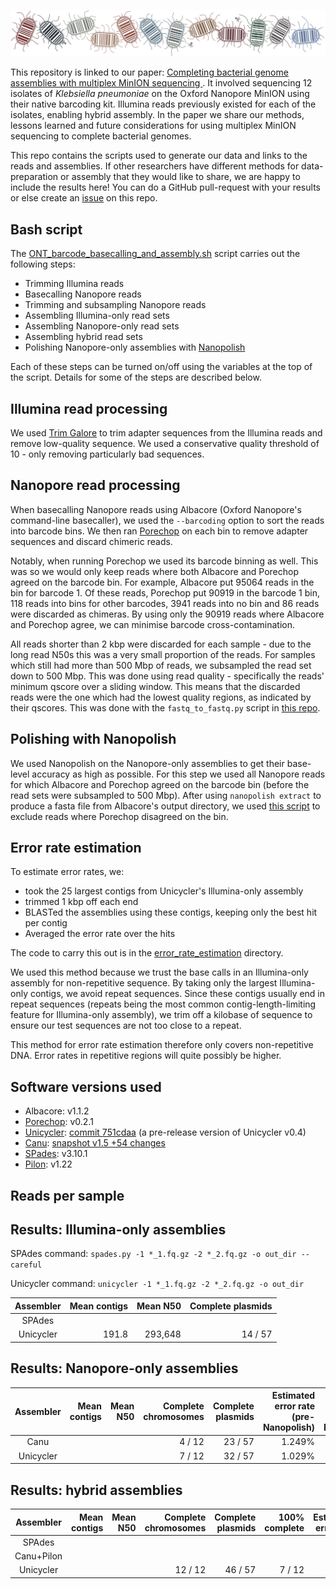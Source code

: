 <p align="center"><img src="logo.png" alt="Bacterial genome assemblies with multiplex-MinION sequencing"></p>

This repository is linked to our paper: [Completing bacterial genome assemblies with multiplex MinION sequencing
](https://sdfosidhfsidfjaosdjiodifjodifjsdof). It involved sequencing 12 isolates of _Klebsiella pneumoniae_ on the Oxford Nanopore MinION using their native barcoding kit. Illumina reads previously existed for each of the isolates, enabling hybrid assembly. In the paper we share our methods, lessons learned and future considerations for using multiplex MinION sequencing to complete bacterial genomes.

This repo contains the scripts used to generate our data and links to the reads and assemblies. If other researchers have different methods for data-preparation or assembly that they would like to share, we are happy to include the results here! You can do a GitHub pull-request with your results or else create an [issue](https://github.com/rrwick/Bacterial-genome-assemblies-with-multiplex-MinION-sequencing/issues) on this repo.


## Bash script

The [ONT_barcode_basecalling_and_assembly.sh](ONT_barcode_basecalling_and_assembly.sh) script carries out the following steps:
* Trimming Illumina reads
* Basecalling Nanopore reads
* Trimming and subsampling Nanopore reads
* Assembling Illumina-only read sets
* Assembling Nanopore-only read sets
* Assembling hybrid read sets
* Polishing Nanopore-only assemblies with [Nanopolish](https://github.com/jts/nanopolish)

Each of these steps can be turned on/off using the variables at the top of the script. Details for some of the steps are described below.


## Illumina read processing

We used [Trim Galore](https://www.bioinformatics.babraham.ac.uk/projects/trim_galore/) to trim adapter sequences from the Illumina reads and remove low-quality sequence. We used a conservative quality threshold of 10 - only removing particularly bad sequences.


## Nanopore read processing

When basecalling Nanopore reads using Albacore (Oxford Nanopore's command-line basecaller), we used the `--barcoding` option to sort the reads into barcode bins. We then ran [Porechop](https://github.com/rrwick/Porechop) on each bin to remove adapter sequences and discard chimeric reads.

Notably, when running Porechop we used its barcode binning as well. This was so we would only keep reads where both Albacore and Porechop agreed on the barcode bin. For example, Albacore put 95064 reads in the bin for barcode 1. Of these reads, Porechop put 90919 in the barcode 1 bin, 118 reads into bins for other barcodes, 3941 reads into no bin and 86 reads were discarded as chimeras. By using only the 90919 reads where Albacore and Porechop agree, we can minimise barcode cross-contamination.

All reads shorter than 2 kbp were discarded for each sample - due to the long read N50s this was a very small proportion of the reads. For samples which still had more than 500 Mbp of reads, we subsampled the read set down to 500 Mbp. This was done using read quality - specifically the reads' minimum qscore over a sliding window. This means that the discarded reads were the one which had the lowest quality regions, as indicated by their qscores. This was done with the `fastq_to_fastq.py` script in [this repo](https://github.com/rrwick/Fast5-to-Fastq).


## Polishing with Nanopolish

We used Nanopolish on the Nanopore-only assemblies to get their base-level accuracy as high as possible. For this step we used all Nanopore reads for which Albacore and Porechop agreed on the barcode bin (before the read sets were subsampled to 500 Mbp). After using `nanopolish extract` to produce a fasta file from Albacore's output directory, we used [this script](nanopolish_read_filter.py) to exclude reads where Porechop disagreed on the bin.


## Error rate estimation

To estimate error rates, we:
* took the 25 largest contigs from Unicycler's Illumina-only assembly
* trimmed 1 kbp off each end
* BLASTed the assemblies using these contigs, keeping only the best hit per contig
* Averaged the error rate over the hits

The code to carry this out is in the [error_rate_estimation](error_rate_estimation) directory.

We used this method because we trust the base calls in an Illumina-only assembly for non-repetitive sequence. By taking only the largest Illumina-only contigs, we avoid repeat sequences. Since these contigs usually end in repeat sequences (repeats being the most common contig-length-limiting feature for Illumina-only assembly), we trim off a kilobase of sequence to ensure our test sequences are not too close to a repeat.

This method for error rate estimation therefore only covers non-repetitive DNA. Error rates in repetitive regions will quite possibly be higher.


## Software versions used

* Albacore: v1.1.2
* [Porechop](https://github.com/rrwick/Porechop): v0.2.1
* [Unicycler](https://github.com/rrwick/Unicycler): [commit 751cdaa](https://github.com/rrwick/Unicycler/tree/751cdaa28c65ffd87ec331d3424a80bc338cfbfa) (a pre-release version of Unicycler v0.4)
* [Canu](http://canu.readthedocs.io/en/latest/): [snapshot v1.5 +54 changes](https://github.com/marbl/canu/tree/f356c2c3f2eb37b53c4e7bf11e927e3fdff4d747)
* [SPades](http://cab.spbu.ru/software/spades/): v3.10.1
* [Pilon](https://github.com/broadinstitute/pilon): v1.22


## Reads per sample



## Results: Illumina-only assemblies

SPAdes command: `spades.py -1 *_1.fq.gz -2 *_2.fq.gz -o out_dir --careful`

Unicycler command: `unicycler -1 *_1.fq.gz -2 *_2.fq.gz -o out_dir`

| Assembler | Mean contigs | Mean N50 | Complete plasmids |
| :-----:   | -----------: | -------: | ----------------: |
| SPAdes    |              |          |                   |
| Unicycler |        191.8 |  293,648 |           14 / 57 |


## Results: Nanopore-only assemblies

| Assembler | Mean contigs | Mean N50 | Complete chromosomes | Complete plasmids | Estimated error rate (pre-Nanopolish) | Estimated error rate (post-Nanopolish) |
| :-------: | -----------: | -------: | -------------------: | ----------------: | ------------------------------------: | -------------------------------------: |
| Canu      |              |          |               4 / 12 |           23 / 57 |                                1.249% |                                        |
| Unicycler |              |          |               7 / 12 |           32 / 57 |                                1.029% |                                        |


## Results: hybrid assemblies

| Assembler  | Mean contigs | Mean N50 | Complete chromosomes | Complete plasmids | 100% complete | Estimated error rate |
| :--------: | -----------: | -------: | -------------------: | ----------------: | ------------: | -------------------: |
| SPAdes     |              |          |                      |                   |               |                      |
| Canu+Pilon |              |          |                      |                   |               |                      |
| Unicycler  |              |          |              12 / 12 |           46 / 57 |        7 / 12 |                      |
